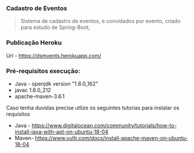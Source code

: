 ### Cadastro de Eventos
> Sistema de cadastro de eventos, e convidados por evento, criado para estudo de Spring-Boot, 

### Publicação Heroku
Url - https://dsmvents.herokuapp.com/


### Pré-requisitos execução:
  - Java - openjdk version "1.8.0_162"
  - javac 1.8.0_212
  - apache-maven-3.6.1

Caso tenha duvidas precise utlize os seguintes tutorias para instalar os requisitos
  - Java - https://www.digitalocean.com/community/tutorials/how-to-install-java-with-apt-on-ubuntu-18-04
  - Maven- https://www.vultr.com/docs/install-apache-maven-on-ubuntu-18-04  